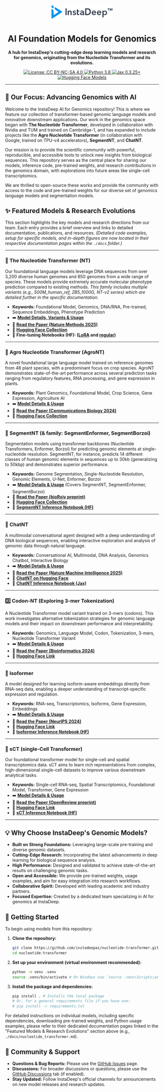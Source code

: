 <p align="center">
  <img src="imgs/instadeep_logo.png" alt="InstaDeep AI for Genomics Logo" width="200"/>
</p>

<h1 align="center">AI Foundation Models for Genomics</h1>

<p align="center">
  <strong>A hub for InstaDeep's cutting-edge deep learning models and research for genomics, originating from the Nucleotide Transformer and its evolutions.</strong>
</p>

<p align="center">
  <a href="./LICENSE"> <img src="https://img.shields.io/badge/License-CC%20BY--NC--SA%204.0-blue.svg" alt="License: CC BY-NC-SA 4.0">
  </a>
  <a href="https://docs.python.org/3.8/library/index.html">
    <img src="https://img.shields.io/badge/python-3.11-blue.svg" alt="Python 3.8">
  </a>
  <a href="https://jax.readthedocs.io/en/latest/"> <img src="https://img.shields.io/badge/jax-0.3.25+-informational" alt="Jax 0.3.25+">
  </a>
  <a href="https://huggingface.co/InstaDeepAI"> <img src="https://img.shields.io/badge/%F0%9F%A4%97%20Hugging%20Face-InstaDeepAI-orange" alt="Hugging Face Models">
  </a>
</p>

---

## 🎯 Our Focus: Advancing Genomics with AI

Welcome to the InstaDeep AI for Genomics repository! This is where we feature our collection of transformer-based genomic language models and innovative downstream applications. Our work in the genomics space began with **The Nucleotide Transformer**, developed in collaboration with Nvidia and TUM and trained on Cambridge-1, and has expanded to include projects like the **Agro Nucleotide Transformer** (in collaboration with Google, trained on TPU-v4 accelerators), **SegmentNT**, and **ChatNT**.

Our mission is to provide the scientific community with powerful, reproducible, and accessible tools to unlock new insights from biological sequences. This repository serves as the central place for sharing our models, inference code, pre-trained weights, and research contributions in the genomics domain, with explorations into future areas like single-cell transcriptomics.

We are thrilled to open-source these works and provide the community with access to the code and pre-trained weights for our diverse set of genomics language models and segmentation models.

## ✨ Featured Models & Research Evolutions

This section highlights the key models and research directions from our team. Each entry provides a brief overview and links to detailed documentation, publications, and resources. *(Detailed code examples, setup for specific models, and in-depth figures are now located in their respective documentation pages within the `./docs` folder.)*

---

### 🧬 The Nucleotide Transformer (NT)

Our foundational language models leverage DNA sequences from over 3,200 diverse human genomes and 850 genomes from a wide range of species. These models provide extremely accurate molecular phenotype prediction compared to existing methods. *This family includes multiple variants (e.g., 500M_human_ref, 2B5_1000G, NT-v2 series) which are detailed further in the specific documentation.*

* **Keywords:** Foundational Model, Genomics, DNA/RNA, Pre-trained, Sequence Embeddings, Phenotype Prediction
* ➡️ **[Model Details, Variants & Usage](./docs/nucleotide_transformer.md)**
* 📜 **[Read the Paper (Nature Methods 2025)](https://www.nature.com/articles/s41592-024-02523-z)**
* 🤗 **[Hugging Face Collection](https://huggingface.co/collections/InstaDeepAI/nucleotide-transformer-65099cdde13ff96230f2e592)**
* 🚀 **Fine-tuning Notebooks (HF): ([LoRA](https://github.com/huggingface/notebooks/blob/main/examples/nucleotide_transformer_dna_sequence_modelling_with_peft.ipynb) and [regular](https://github.com/huggingface/notebooks/blob/main/examples/nucleotide_transformer_dna_sequence_modelling.ipynb))**

---

### 🌾 Agro Nucleotide Transformer (AgroNT)

A novel foundational large language model trained on reference genomes from 48 plant species, with a predominant focus on crop species. AgroNT demonstrates state-of-the-art performance across several prediction tasks ranging from regulatory features, RNA processing, and gene expression in plants.

* **Keywords:** Plant Genomics, Foundational Model, Crop Science, Gene Expression, Agriculture AI
* ➡️ **[Model Details & Usage](./docs/agro_nucleotide_transformer.md)**
* 📜 **[Read the Paper (Communications Biology 2024)](https://www.nature.com/articles/s42003-024-06465-2)**
* 🤗 **[Hugging Face Collection](https://huggingface.co/collections/InstaDeepAI/agro-nucleotide-transformer-65b25c077cd0069ad6f6d344)**

---

### 🧩 SegmentNT (& family: SegmentEnformer, SegmentBorzoi)

Segmentation models using transformer backbones (Nucleotide Transformers, Enformer, Borzoi) for predicting genomic elements at single-nucleotide resolution. SegmentNT, for instance, predicts 14 different classes of human genomic elements in sequences up to 30kb (generalizing to 50kbp) and demonstrates superior performance.

* **Keywords:** Genome Segmentation, Single-Nucleotide Resolution, Genomic Elements, U-Net, Enformer, Borzoi
* ➡️ **[Model Details & Usage](./docs/segment_nt.md)** (Covers SegmentNT, SegmentEnformer, SegmentBorzoi)
* 📜 **[Read the Paper (bioRxiv preprint)](https://www.biorxiv.org/content/10.1101/2024.03.14.584712v1)**
* 🤗 **[Hugging Face Collection](https://huggingface.co/collections/InstaDeepAI/segmentnt-65eb4941c57808b4a3fe1319)**
* 🚀 **[SegmentNT Inference Notebook (HF)](https://colab.research.google.com/#fileId=https%3A//huggingface.co/InstaDeepAI/segment_nt/blob/main/inference_segment_nt.ipynb)**

---

### 💬 ChatNT

A multimodal conversational agent designed with a deep understanding of DNA biological sequences, enabling interactive exploration and analysis of genomic data through natural language.

* **Keywords:** Conversational AI, Multimodal, DNA Analysis, Genomics Chatbot, Interactive Biology
* ➡️ **[Model Details & Usage](./docs/chat_nt.md)**
* 📜 **[Read the Paper (Nature Machine Intelligence 2025)](https://www.nature.com/articles/s42256-025-01047-1)** 
* 🤗 **[ChatNT on Hugging Face](https://huggingface.co/InstaDeepAI/ChatNT)**
* 🚀 **[ChatNT Inference Notebook (Jax)](./notebooks/chat_nt/inference.ipynb)**

---

### 3️⃣ Codon-NT (Exploring 3-mer Tokenization)

A Nucleotide Transformer model variant trained on 3-mers (codons). This work investigates alternative tokenization strategies for genomic language models and their impact on downstream performance and interpretability.

* **Keywords:** Genomics, Language Model, Codon, Tokenization, 3-mers, Nucleotide Transformer Variant
* ➡️ **[Model Details & Usage](./docs/codon_nt.md)**
* 📜 **[Read the Paper (Bioinformatics 2024)](https://academic.oup.com/bioinformatics/article/40/9/btae529/7745814)**
* 🤗 **[Hugging Face Link](https://huggingface.co/InstaDeepAI/nucleotide-transformer-v2-50m-3mer-multi-species)**

---

### 🧬 Isoformer

A model designed for learning isoform-aware embeddings directly from RNA-seq data, enabling a deeper understanding of transcript-specific expression and regulation.

* **Keywords:** RNA-seq, Transcriptomics, Isoforms, Gene Expression, Embeddings
* ➡️ **[Model Details & Usage](./docs/isoformer.md)**
* 📜 **[Read the Paper (NeurIPS 2024)](https://papers.nips.cc/paper_files/paper/2024/file/8f6b3692297e49e5d5c91ba00281379c-Paper-Conference.pdf)**
* 🤗 **[Hugging Face Link](https://huggingface.co/InstaDeepAI/isoformer)**
* 🚀 **[Isoformer Inference Notebook (HF)](./notebooks/isoformer/inference.ipynb)**

---

### 🔬 sCT (single-Cell Transformer)

Our foundational transformer model for single-cell and spatial transcriptomics data. sCT aims to learn rich representations from complex, high-dimensional single-cell datasets to improve various downstream analytical tasks.

* **Keywords:** Single-cell RNA-seq, Spatial Transcriptomics, Foundational Model, Transformer, Gene Expression
* ➡️ **[Model Details & Usage](./docs/sct.md)**
* 📜 **[Read the Paper (OpenReview preprint)](https://openreview.net/forum?id=VdX9tL3VXH)**
* 🤗 **[Hugging Face Link](https://huggingface.co/InstaDeepAI/sCellTransformer)**
* 🚀 **[sCT Inference Notebook (HF)](./notebooks/sct/inference_sCT_pytorch_example.ipynb)**

---

## 💡 Why Choose InstaDeep's Genomic Models?

* **Built on Strong Foundations:** Leveraging large-scale pre-training and diverse genomic datasets.
* **Cutting-Edge Research:** Incorporating the latest advancements in deep learning for biological sequence analysis.
* **High Performance:** Designed and validated to achieve state-of-the-art results on challenging genomic tasks.
* **Open and Accessible:** We provide pre-trained weights, usage examples, and aim for easy integration into research workflows.
* **Collaborative Spirit:** Developed with leading academic and industry partners.
* **Focused Expertise:** Created by a dedicated team specializing in AI for genomics at InstaDeep.

## 🚀 Getting Started

To begin using models from this repository:

1.  **Clone the repository:**
    ```bash
    git clone https://github.com/instadeepai/nucleotide-transformer.git
    cd nucleotide-transformer
    ```
2.  **Set up your environment (virtual environment recommended):**
    ```bash
    python -m venv .venv
    source .venv/bin/activate # On Windows use `source .venv\Scripts\activate`
    ```
3.  **Install the package and dependencies:**
    ```bash
    pip install . # Installs the local package
    # Or, for a general requirements file if you have one:
    # pip install -r requirements.txt 
    ```

For detailed instructions on individual models, including specific dependencies, downloading pre-trained weights, and Python usage examples, please refer to their dedicated documentation pages linked in the "Featured Models & Research Evolutions" section above (e.g., `./docs/nucleotide_transformer.md`).

## 🤝 Community & Support

* **Questions & Bug Reports:** Please use the [GitHub Issues](https://github.com/instadeepai/nucleotide-transformer/issues) page.
* **Discussions:** For broader discussions or questions, please use the [GitHub Discussions](https://github.com/instadeepai/nucleotide-transformer/discussions) tab (if enabled).
* **Stay Updated:** Follow InstaDeep's official channels for announcements on new model releases and research updates.
